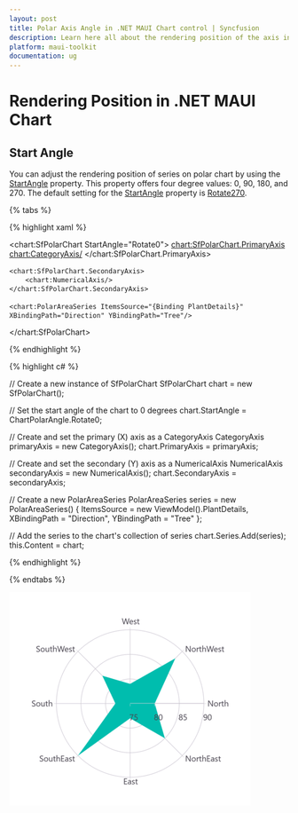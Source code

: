 ```yaml
---
layout: post
title: Polar Axis Angle in .NET MAUI Chart control | Syncfusion
description: Learn here all about the rendering position of the axis in the Syncfusion® .NET MAUI Chart (SfPolarChart) control.
platform: maui-toolkit
documentation: ug
---
```


# Rendering Position in .NET MAUI Chart

## Start Angle

You can adjust the rendering position of series on polar chart by using the [StartAngle](https://help.syncfusion.com/cr/maui-toolkit/Syncfusion.Maui.Toolkit.Charts.SfPolarChart.html#Syncfusion_Maui_Toolkit_Charts_SfPolarChart_StartAngle) property. This property offers four degree values: 0, 90, 180, and 270. The default setting for the [StartAngle](https://help.syncfusion.com/cr/maui-toolkit/Syncfusion.Maui.Toolkit.Charts.SfPolarChart.html#Syncfusion_Maui_Toolkit_Charts_SfPolarChart_StartAngle) property is [Rotate270](https://help.syncfusion.com/cr/maui-toolkit/Syncfusion.Maui.Toolkit.Charts.ChartPolarAngle.html#Syncfusion_Maui_Toolkit_Charts_ChartPolarAngle_Rotate270).

{% tabs %}

{% highlight xaml %}

<chart:SfPolarChart StartAngle="Rotate0">
    <chart:SfPolarChart.PrimaryAxis>
        <chart:CategoryAxis/>
    </chart:SfPolarChart.PrimaryAxis>

    <chart:SfPolarChart.SecondaryAxis>
        <chart:NumericalAxis/>
    </chart:SfPolarChart.SecondaryAxis>   

    <chart:PolarAreaSeries ItemsSource="{Binding PlantDetails}" XBindingPath="Direction" YBindingPath="Tree"/>  
</chart:SfPolarChart>

{% endhighlight %}

{% highlight c# %}

// Create a new instance of SfPolarChart
SfPolarChart chart = new SfPolarChart();

// Set the start angle of the chart to 0 degrees
chart.StartAngle = ChartPolarAngle.Rotate0;

// Create and set the primary (X) axis as a CategoryAxis
CategoryAxis primaryAxis = new CategoryAxis();
chart.PrimaryAxis = primaryAxis;

// Create and set the secondary (Y) axis as a NumericalAxis
NumericalAxis secondaryAxis = new NumericalAxis();
chart.SecondaryAxis = secondaryAxis;

// Create a new PolarAreaSeries
PolarAreaSeries series = new PolarAreaSeries()
{
    ItemsSource = new ViewModel().PlantDetails,
    XBindingPath = "Direction",
    YBindingPath = "Tree"
};

// Add the series to the chart's collection of series
chart.Series.Add(series);
this.Content = chart;

{% endhighlight %}

{% endtabs %}

![Polar Start Angle](Rendering-Position_Images/Start_Angle.png)